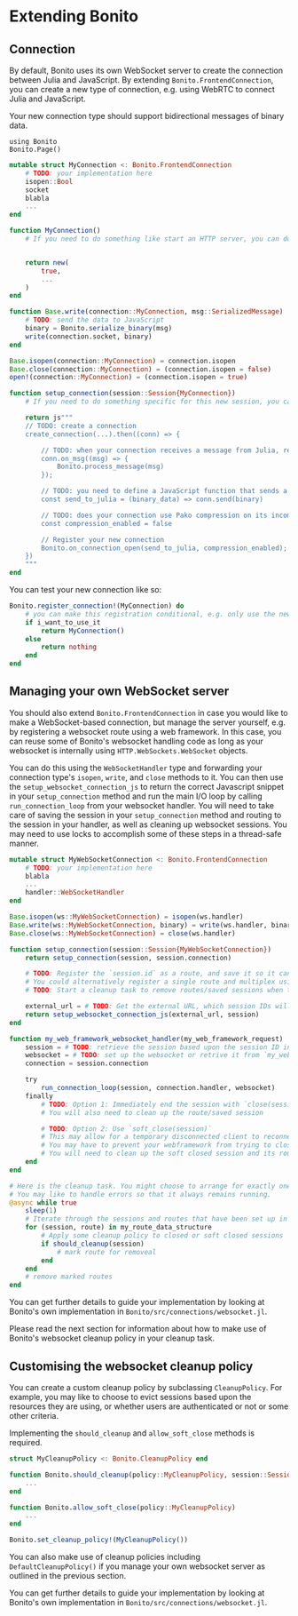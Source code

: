 # Extending Bonito

## Connection

By default, Bonito uses its own WebSocket server to create the connection between Julia and JavaScript. By extending `Bonito.FrontendConnection`, you can create a new type of connection, e.g. using WebRTC to connect Julia and JavaScript.

Your new connection type should support bidirectional messages of binary data.

```@setup 1
using Bonito
Bonito.Page()
```

```Julia
mutable struct MyConnection <: Bonito.FrontendConnection
    # TODO: your implementation here
    isopen::Bool
    socket
    blabla
    ...
end

function MyConnection()
    # If you need to do something like start an HTTP server, you can do it here, synchronously.


    return new(
        true,
        ...
    )
end

function Base.write(connection::MyConnection, msg::SerializedMessage)
    # TODO: send the data to JavaScript
    binary = Bonito.serialize_binary(msg)
    write(connection.socket, binary)
end

Base.isopen(connection::MyConnection) = connection.isopen
Base.close(connection::MyConnection) = (connection.isopen = false)
open!(connection::MyConnection) = (connection.isopen = true)

function setup_connection(session::Session{MyConnection})
    # If you need to do something specific for this new session, you can do it here.

    return js"""
    // TODO: create a connection
    create_connection(...).then((conn) => {

        // TODO: when your connection receives a message from Julia, relay the message to `Bonito.process_message(msg)`.
        conn.on_msg((msg) => {
            Bonito.process_message(msg)
        });

        // TODO: you need to define a JavaScript function that sends a given `binary_data` to Julia. On the Julia side, this should call `Bonito.process_message(connection.parent, binary_data)`.
        const send_to_julia = (binary_data) => conn.send(binary)

        // TODO: does your connection use Pako compression on its incoming and outgoing messages?
        const compression_enabled = false

        // Register your new connection
        Bonito.on_connection_open(send_to_julia, compression_enabled);
    })
    """
end
```


You can test your new connection like so:

```Julia
Bonito.register_connection!(MyConnection) do
    # you can make this registration conditional, e.g. only use the new connection type on Thursdays...
    if i_want_to_use_it
        return MyConnection()
    else
        return nothing
    end
end
```

## Managing your own WebSocket server

You should also extend `Bonito.FrontendConnection` in case you would like to make a WebSocket-based connection, but manage the server yourself, e.g. by registering a websocket route using a web framework. In this case, you can reuse some of Bonito's websocket handling code as long as your websocket is internally using `HTTP.WebSockets.WebSocket` objects.

You can do this using the `WebSocketHandler` type and forwarding your connection type's `isopen`, `write`, and `close` methods to it. You can then use the `setup_websocket_connection_js` to return the correct Javascript snippet in your `setup_connection` method and run the main I/O loop by calling `run_connection_loop` from your websocket handler. You will need to take care of saving the session in your `setup_connection` method and routing to the session in your handler, as well as cleaning up websocket sessions. You may need to use locks to accomplish some of these steps in a thread-safe manner.


```Julia
mutable struct MyWebSocketConnection <: Bonito.FrontendConnection
    # TODO: your implementation here
    blabla
    ...
    handler::WebSocketHandler
end

Base.isopen(ws::MyWebSocketConnection) = isopen(ws.handler)
Base.write(ws::MyWebSocketConnection, binary) = write(ws.handler, binary)
Base.close(ws::MyWebSocketConnection) = close(ws.handler)

function setup_connection(session::Session{MyWebSocketConnection})
    return setup_connection(session, session.connection)

    # TODO: Register the `session.id` as a route, and save it so it can be retrived in the handler
    # You could alternatively register a single route and multiplex using a dictionary
    # TODO: Start a cleanup task to remove routes/saved sessions when they are no longer open

    external_url = # TODO: Get the external URL, which session IDs will be appended to
    return setup_websocket_connection_js(external_url, session)
end

function my_web_framework_websocket_handler(my_web_framework_request)
    session = # TODO: retrieve the session based upon the session ID in the URL in `my_web_framework_request`
    websocket = # TODO: set up the websocket or retrive it from `my_web_framework_request`
    connection = session.connection

    try
        run_connection_loop(session, connection.handler, websocket)
    finally
        # TODO: Option 1: Immediately end the session with `close(session)`
        # You will also need to clean up the route/saved session

        # TODO: Option 2: Use `soft_close(session)`
        # This may allow for a temporary disconnected client to reconnect
        # You may have to prevent your webframework from trying to close the websocket
        # You will need to clean up the soft closed session and its route/saved session after some timeout in the cleanup task
    end
end

# Here is the cleanup task. You might choose to arrange for exactly one of these to be started at some appropriate time.
# You may like to handle errors so that it always remains running.
@async while true
    sleep(1)
    # Iterate through the sessions and routes that have been set up in `setup_connection`
    for (session, route) in my_route_data_structure
        # Apply some cleanup policy to closed or soft closed sessions
        if should_cleanup(session)
            # mark route for removeal
        end
    end
    # remove marked routes
end
```

You can get further details to guide your implementation by looking at Bonito's own implementation in `Bonito/src/connections/websocket.jl`.

Please read the next section for information about how to make use of Bonito's websocket cleanup policy in your cleanup task.

## Customising the websocket cleanup policy

You can create a custom cleanup policy by subclassing `CleanupPolicy`. For example, you may like to choose to evict sessions based upon the resources they are using, or whether users are authenticated or not or some other criteria.

Implementing the `should_cleanup` and `allow_soft_close` methods is required.

```julia
struct MyCleanupPolicy <: Bonito.CleanupPolicy end

function Bonito.should_cleanup(policy::MyCleanupPolicy, session::Session)
    ...
end

function Bonito.allow_soft_close(policy::MyCleanupPolicy)
    ...
end

Bonito.set_cleanup_policy!(MyCleanupPolicy())
```

You can also make use of cleanup policies including `DefaultCleanupPolicy()` if you manage your own websocket server as outlined in the previous section.

You can get further details to guide your implementation by looking at Bonito's own implementation in `Bonito/src/connections/websocket.jl`.

